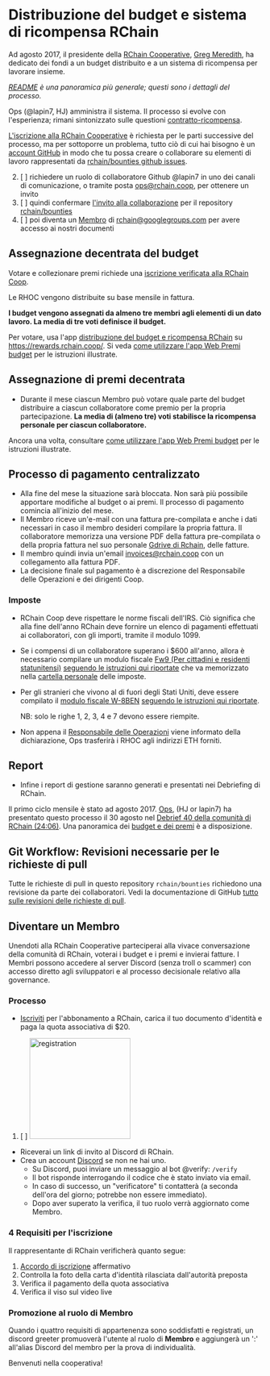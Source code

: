 # Distribuzione del budget e sistema di ricompensa RChain

Ad agosto 2017, il presidente della [RChain Cooperative](https://rchain.coop),
[Greg Meredith][lgm], ha dedicato dei fondi a un budget distribuito e a un
sistema di ricompensa per lavorare insieme.

_[README][] è una panoramica più generale; questi sono i dettagli del
processo._

Ops (@lapin7, HJ) amministra il sistema.
Il processo si evolve con l'esperienza; rimani sintonizzato sulle questioni [contratto-ricompensa](https://github.com/rchain/bounties/labels/bounty-contract).
<!-- 2. [ ] Questo è il canale #bounties channel in in Discord:
![image](https://user-images.githubusercontent.com/1913335/32598502-3f0ddc98-c53a-11e7-85e9-f95fc799dede.png) -->

[LGM]: https://github.com/rchain/bounties/wiki/Greg-Meredith
[README]: https://github.com/rchain/Members/blob/master/README.md

[L'iscrizione alla RChain Cooperative](#diventa-un-membro) è richiesta per le parti successive del processo, ma per sottoporre un problema, tutto ciò di cui hai bisogno
è un [account GitHub](https://github.com/join) in modo che tu possa creare o collaborare su elementi di lavoro rappresentati da [rchain/bounties github issues](https://github.com/rchain/bounties/issues/).

  2. [ ] richiedere un ruolo di collaboratore Github @lapin7 in uno dei canali di comunicazione, o tramite posta [ops@rchain.coop](ops@rchain.coop), per ottenere un invito
  3. [ ] quindi confermare [l'invito alla collaborazione](https://github.com/rchain/bounties/invitations) per il repository [rchain/bounties](https://github.com/rchain/bounties)
  4. [ ] poi diventa un [Membro](https://groups.google.com/forum/#!pendingmember/rchain/join) di rchain@googlegroups.com per avere accesso ai nostri documenti

## Assegnazione decentrata del budget

Votare e collezionare premi richiede una [iscrizione verificata alla RChain Coop](#diventa-un-membro).

Le RHOC vengono distribuite su base mensile in fattura.

**I budget vengono assegnati da almeno tre membri agli elementi di un dato lavoro. La media di tre voti definisce il budget.**

Per votare, usa l'app [distribuzione del budget e ricompensa RChain](https://rewards.rchain.coop/) su https://rewards.rchain.coop/.  Si veda [come utilizzare l'app Web Premi budget][howto] per le istruzioni illustrate.

[howto]: https://github.com/rchain/bounties/wiki/How-To-Use-the-Budget-Rewards-Web-App


## Assegnazione di premi decentrata

- Durante il mese ciascun Membro può votare quale parte del budget distribuire a ciascun collaboratore come premio per la propria partecipazione. **La media di (almeno tre) voti stabilisce la ricompensa personale per ciascun collaboratore.**

Ancora una volta, consultare [come utilizzare l'app Web Premi budget][howto] per le istruzioni illustrate.

## Processo di pagamento centralizzato

- Alla fine del mese la situazione sarà bloccata. Non sarà più possibile apportare modifiche al budget o ai premi. Il processo di pagamento comincia all'inizio del mese.
- Il Membro riceve un'e-mail con una fattura pre-compilata e anche i dati necessari in caso il membro desideri compilare la propria fattura. Il collaboratore memorizza una versione PDF della fattura pre-compilata o della propria fattura nel suo personale [Gdrive di Rchain](https://drive.google.com/drive/folders/0B5I9qM5f_1cfeUZoV01EYjdmOEE), delle fatture.
- Il membro quindi invia un'email [invoices@rchain.coop](invoices@rchain.coop) con un collegamento alla fattura PDF.
- La decisione finale sul pagamento è a discrezione del Responsabile delle Operazioni e dei dirigenti Coop.

### Imposte

- RChain Coop deve rispettare le norme fiscali dell'IRS. Ciò significa che alla fine dell'anno RChain deve fornire un elenco di pagamenti effettuati ai collaboratori, con gli importi, tramite il modulo 1099.
- Se i compensi di un collaboratore superano i $600 all'anno, allora è necessario compilare un modulo fiscale [Fw9 (Per cittadini e residenti statunitensi)](https://www.irs.gov/pub/irs-pdf/fw9.pdf) [seguendo le istruzioni qui riportate](https://www.irs.gov/instructions/iw9/index.html) che va memorizzato nella [cartella personale](https://drive.google.com/drive/folders/0B5I9qM5f_1cfeUZoV01EYjdmOEE) delle imposte.
- Per gli stranieri che vivono al di fuori degli Stati Uniti, deve essere compilato il [modulo fiscale W-8BEN](https://www.irs.gov/pub/irs-pdf/fw8ben.pdf) [seguendo le istruzioni qui riportate](https://www.irs.gov/instructions/iw8ben).

     NB: solo le righe 1, 2, 3, 4 e 7 devono essere riempite.
- Non appena il [Responsabile delle Operazioni](ops@rchain.coop) viene informato della dichiarazione, Ops trasferirà i RHOC agli indirizzi ETH forniti.

## Report
- Infine i report di gestione saranno generati e presentati nei Debriefing di RChain.

Il primo ciclo mensile è stato ad agosto 2017. [Ops](ops@rchain.coop), (HJ or lapin7) ha presentato questo processo il 30 agosto nel
[Debrief 40 della comunità di RChain (24:06)](https://www.youtube.com/watch?v=7Li4g4qDF6M&t=1486s). Una panoramica dei [budget e dei premi](https://docs.google.com/spreadsheets/d/1uxuxx8YN17KCIWcH1cUoGuSm2hAnIya2iAc6wxoaq1o/edit#gid=1751357908) è a disposizione.

## Git Workflow: Revisioni necessarie per le richieste di pull

Tutte le richieste di pull in questo repository `rchain/bounties` richiedono una revisione
da parte dei collaboratori. Vedi la documentazione di GitHub
[tutto sulle revisioni delle richieste di pull][PRR].

[PRR]: https://help.github.com/articles/about-pull-request-reviews/


## Diventare un Membro

Unendoti alla RChain Cooperative parteciperai alla vivace conversazione della comunità di RChain, voterai i budget e i premi e invierai fatture. I Membri possono accedere al server Discord (senza troll o scammer) con accesso diretto agli sviluppatori e al processo decisionale relativo alla governance.

### Processo

- [Iscriviti](https://member.rchain.coop/#/sign-up) per l'abbonamento a RChain, carica il tuo documento d'identità e paga la quota associativa di $20.
 1. [ ] <img src="https://user-images.githubusercontent.com/1913335/32598353-e489f158-c539-11e7-9656-4bcbb55718d2.png" alt="registration" width="200" />
- Riceverai un link di invito al Discord di RChain.
- Crea un account [Discord](https://discordapp.com/) se non ne hai uno.
  - Su Discord, puoi inviare un messaggio al bot @verify:
    ```/verify```
  - Il bot risponde interrogando il codice che è stato inviato via email.
  - In caso di successo, un "verificatore" ti contatterà (a seconda dell'ora del giorno; potrebbe non essere immediato).
  - Dopo aver superato la verifica, il tuo ruolo verrà aggiornato come Membro.

### 4 Requisiti per l'iscrizione

Il rappresentante di RChain verificherà quanto segue:
1. [Accordo di iscrizione](https://github.com/rchain/legaldocs/blob/master/Coop%20Membership%20Agreement.pdf) affermativo
2. Controlla la foto della carta d'identità rilasciata dall'autorità preposta
3. Verifica il pagamento della quota associativa
4. Verifica il viso sul video live

### Promozione al ruolo di Membro

Quando i quattro requisiti di appartenenza sono soddisfatti e registrati, un discord greeter promuoverà l'utente al ruolo di **Membro** e aggiungerà un ':' all'alias Discord del membro per la prova di individualità.

Benvenuti nella cooperativa!


